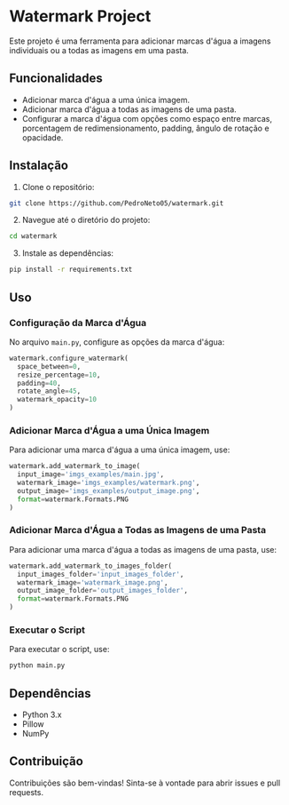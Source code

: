 # Watermark Project

Este projeto é uma ferramenta para adicionar marcas d'água a imagens individuais ou a todas as imagens em uma pasta.

## Funcionalidades

- Adicionar marca d'água a uma única imagem.
- Adicionar marca d'água a todas as imagens de uma pasta.
- Configurar a marca d'água com opções como espaço entre marcas, porcentagem de redimensionamento, padding, ângulo de rotação e opacidade.

## Instalação

1. Clone o repositório:
  ```sh
  git clone https://github.com/PedroNeto05/watermark.git
  ```
2. Navegue até o diretório do projeto:
  ```sh
  cd watermark
  ```
3. Instale as dependências:
  ```sh
  pip install -r requirements.txt
  ```

## Uso

### Configuração da Marca d'Água

No arquivo `main.py`, configure as opções da marca d'água:
```python
watermark.configure_watermark(
  space_between=0,
  resize_percentage=10,
  padding=40,
  rotate_angle=45,
  watermark_opacity=10
)
```

### Adicionar Marca d'Água a uma Única Imagem

Para adicionar uma marca d'água a uma única imagem, use:
```python
watermark.add_watermark_to_image(
  input_image='imgs_examples/main.jpg',
  watermark_image='imgs_examples/watermark.png',
  output_image='imgs_examples/output_image.png',
  format=watermark.Formats.PNG
)
```

### Adicionar Marca d'Água a Todas as Imagens de uma Pasta

Para adicionar uma marca d'água a todas as imagens de uma pasta, use:
```python
watermark.add_watermark_to_images_folder(
  input_images_folder='input_images_folder',
  watermark_image='watermark_image.png',
  output_image_folder='output_images_folder',
  format=watermark.Formats.PNG
)
```

### Executar o Script

Para executar o script, use:
```sh
python main.py
```

## Dependências

- Python 3.x
- Pillow
- NumPy

## Contribuição

Contribuições são bem-vindas! Sinta-se à vontade para abrir issues e pull requests.
